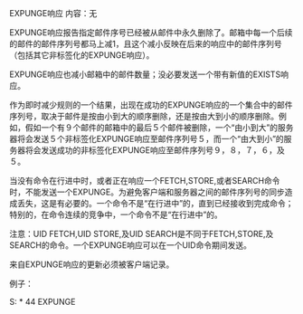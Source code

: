 EXPUNGE响应
内容：无

EXPUNGE响应报告指定邮件序号已经被从邮件中永久删除了。邮箱中每一个后续的邮件的邮件序列号都马上减1，且这个减小反映在后来的响应中的邮件序列号（包括其它非标签化的EXPUNGE响应）。

EXPUNGE响应也减小邮箱中的邮件数量；没必要发送一个带有新值的EXISTS响应。

作为即时减少规则的一个结果，出现在成功的EXPUNGE响应的一个集合中的邮件序列号，取决于邮件是按由小到大的顺序删除，还是按由大到小的顺序删除。例如，假如一个有９个邮件的邮箱中的最后５个邮件被删除，一个“由小到大”的服务器将会发送５个非标签化EXPUNGE响应至邮件序列号５，而一个“由大到小”的服务器将会发送成功的非标签化EXPUNGE响应至邮件序列号９，８，７，６，及５。

当没有命令在行进中时，或者正在响应一个FETCH,STORE,或者SEARCH命令时，不能发送一个EXPUNGE。为避免客户端和服务器之间的邮件序列号的同步造成丢失，这是有必要的。一个命令不是“在行进中”的，直到已经接收到完成命令；特别的，在命令连续的竞争中，一个命令不是“在行进中”的。

注意：UID FETCH,UID STORE,及UID SEARCH是不同于FETCH,STORE,及SEARCH的命令。一个EXPUNGE响应可以在一个UID命令期间发送。

来自EXPUNGE响应的更新必须被客户端记录。

例子：

S: * 44 EXPUNGE